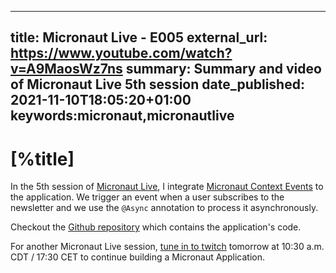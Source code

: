 ---
title: Micronaut Live - E005
external_url: https://www.youtube.com/watch?v=A9MaosWz7ns
summary: Summary and video of Micronaut Live 5th session
date_published: 2021-11-10T18:05:20+01:00
keywords:micronaut,micronautlive
------

# [%title]

In the 5th session of [Micronaut Live](https://sergiodelamo.com/blog/micronaut-live-introduction.html), I integrate [Micronaut Context Events](https://docs.micronaut.io/latest/guide/#contextEvents) to the application. We trigger an event when a user subscribes to the newsletter and we use the `@Async` annotation to process it asynchronously.

Checkout the [Github repository](https://github.com/sdelamo/micronaut-live-newsletter/) which contains the application's code.

For another Micronaut Live session, [tune in to twitch](https://twitch.tv/micronautfw) tomorrow at 10:30 a.m. CDT / 17:30 CET to continue building a Micronaut Application.